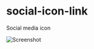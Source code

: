 # social-icon-link
Social media icon

![Screenshot](https://raw.githubusercontent.com/sekti92/social-icon-link/master/Screenshot.png)
